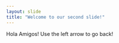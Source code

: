 ```yaml
---
layout: slide
title: "Welcome to our second slide!"
---
```

Hola Amigos!
Use the left arrow to go back!
